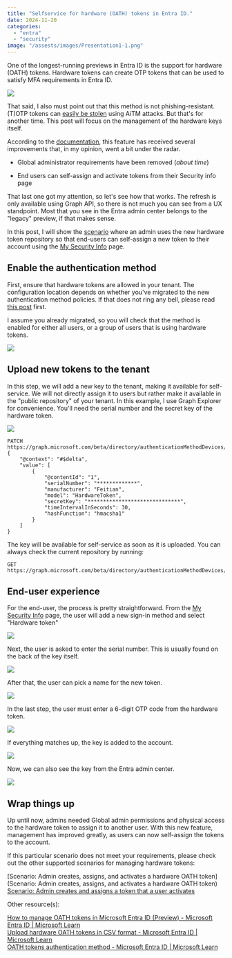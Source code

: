 ```yaml
---
title: "Selfservice for hardware (OATH) tokens in Entra ID."
date: 2024-11-20
categories: 
  - "entra"
  - "security"
image: "/assests/images/Presentation1-1.png"
---
```


One of the longest-running previews in Entra ID is the support for hardware (OATH) tokens. Hardware tokens can create OTP tokens that can be used to satisfy MFA requirements in Entra ID.

![](/assets/images/H27_c200_6-digits_Front_2048x-1024x512.webp)

That said, I also must point out that this method is not phishing-resistant. (T)OTP tokens can [easily be stolen](https://janbakker.tech/how-to-set-up-evilginx-to-phish-office-365-credentials/) using AiTM attacks. But that's for another time. This post will focus on the management of the hardware keys itself.

According to the [documentation](https://learn.microsoft.com/en-us/entra/identity/authentication/concept-authentication-oath-tokens#improvements-in-the-preview-refresh), this feature has received several improvements that, in my opinion, went a bit under the radar.

- Global administrator requirements have been removed (_about time_)

- End users can self-assign and activate tokens from their Security info page

That last one got my attention, so let's see how that works. The refresh is only available using Graph API, so there is not much you can see from a UX standpoint. Most that you see in the Entra admin center belongs to the "legacy" preview, if that makes sense.

In this post, I will show the [scenario](https://learn.microsoft.com/en-us/entra/identity/authentication/how-to-mfa-manage-oath-tokens#scenario-admin-creates-token-that-users-self-assign-and-activate) where an admin uses the new hardware token repository so that end-users can self-assign a new token to their account using the [My Security Info](https://aka.ms/mysecurityinfo) page.

## Enable the authentication method

First, ensure that hardware tokens are allowed in your tenant. The configuration location depends on whether you've migrated to the new authentication method policies. If that does not ring any bell, please read [this post](https://janbakker.tech/goodbye-legacy-sspr-and-mfa-settings-hello-authentication-methods-policies/) first.

I assume you already migrated, so you will check that the method is enabled for either all users, or a group of users that is using hardware tokens.

![](/assets/images/image.png)

## Upload new tokens to the tenant

In this step, we will add a new key to the tenant, making it available for self-service. We will not directly assign it to users but rather make it available in the "public repository" of your tenant. In this example, I use Graph Explorer for convenience. You'll need the serial number and the secret key of the hardware token.

![](/assets/images/image-1.png)

```
PATCH https://graph.microsoft.com/beta/directory/authenticationMethodDevices/hardwareOathDevices
{
    "@context": "#$delta",
    "value": [
        {
            "@contentId": "1",
            "serialNumber": "*************",
            "manufacturer": "Feitian",
            "model": "HardwareToken",
            "secretKey": "******************************",
            "timeIntervalInSeconds": 30,
            "hashFunction": "hmacsha1"
        }
    ]
}

```

The key will be available for self-service as soon as it is uploaded. You can always check the current repository by running:

```
GET https://graph.microsoft.com/beta/directory/authenticationMethodDevices/hardwareOathDevices

```

## End-user experience

For the end-user, the process is pretty straightforward. From the [My Security Info](https://aka.ms/mysecurityinfo) page, the user will add a new sign-in method and select "Hardware token"

![](/assets/images/image-2.png)

Next, the user is asked to enter the serial number. This is usually found on the back of the key itself.

![](/assets/images/image-3.png)

  
After that, the user can pick a name for the new token.

![](/assets/images/image-4.png)

In the last step, the user must enter a 6-digit OTP code from the hardware token.

![](/assets/images/image-5.png)

If everything matches up, the key is added to the account.

![](/assets/images/image-6.png)

Now, we can also see the key from the Entra admin center.

![](/assets/images/image-7.png)

## Wrap things up

Up until now, admins needed Global admin permissions and physical access to the hardware token to assign it to another user. With this new feature, management has improved greatly, as users can now self-assign the tokens to the account.

If this particular scenario does not meet your requirements, please check out the other supported scenarios for managing hardware tokens:  
  
[Scenario: Admin creates, assigns, and activates a hardware OATH token](Scenario: Admin creates, assigns, and activates a hardware OATH token)  
[Scenario: Admin creates and assigns a token that a user activates](https://learn.microsoft.com/en-us/entra/identity/authentication/how-to-mfa-manage-oath-tokens#scenario-admin-creates-and-assigns-a-token-that-a-user-activates)

Other resource(s):

[How to manage OATH tokens in Microsoft Entra ID (Preview) - Microsoft Entra ID | Microsoft Learn](https://learn.microsoft.com/en-us/entra/identity/authentication/how-to-mfa-manage-oath-tokens)  
[Upload hardware OATH tokens in CSV format - Microsoft Entra ID | Microsoft Learn](https://learn.microsoft.com/en-us/entra/identity/authentication/how-to-mfa-upload-oath-tokens)  
[OATH tokens authentication method - Microsoft Entra ID | Microsoft Learn](https://learn.microsoft.com/en-us/entra/identity/authentication/concept-authentication-oath-tokens#hardware-oath-tokens-preview)
